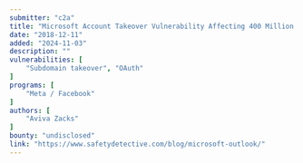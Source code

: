 ```yaml
---
submitter: "c2a"
title: "Microsoft Account Takeover Vulnerability Affecting 400 Million Users"
date: "2018-12-11"
added: "2024-11-03"
description: ""
vulnerabilities: [
    "Subdomain takeover", "OAuth"
]
programs: [
    "Meta / Facebook"
]
authors: [
    "Aviva Zacks"
]
bounty: "undisclosed"
link: "https://www.safetydetective.com/blog/microsoft-outlook/"
---
```




